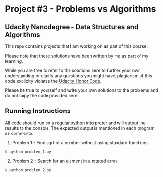 # Project #3 - Problems vs Algorithms
## Udacity Nanodegree - Data Structures and Algorithms

This repo contains projects that I am working on as part of this course.

Please note that these solutions have been written by me as part of my learning.

While you are free to refer to the solutions here to further your own understanding or clarify any questions you might have,
plagiarism of this code explicity violates the [Udacity Honor Code](https://www.udacity.com/legal/en-us/honor-code).

Please be true to yourself and write your own solutions to the problems and do not copy the code provided here.

## Running Instructions
All code should run on a regular python interpreter and will output the results
to the console. The expected output is mentioned in each program as comments.

1. Problem 1 - Find sqrt of a number without using standard functions
```bash
$ python problem_1.py
```

2. Problem 2 - Search for an element in a rotated array
```bash
$ python problem_2.py
```
